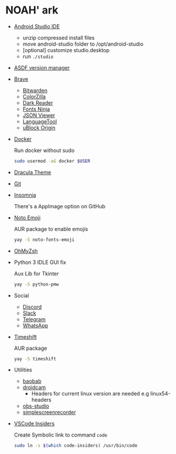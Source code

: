 # NOAH' ark

- [Android Studio IDE](https://developer.android.com/studio/)
    - unzip compressed install files
    - move android-studio folder to /opt/android-studio
    - [optional] customize studio.desktop
    - run `./studio`

- [ASDF version manager](https://asdf-vm.com/#/core-manage-asdf)

- [Brave](https://brave.com/)
    - [Bitwarden](https://bitwarden.com/download/)
    - [ColorZilla](https://www.colorzilla.com/)
    - [Dark Reader](https://darkreader.org/)
    - [Fonts Ninja](https://www.fonts.ninja/)
    - [JSON Viewer](https://chrome.google.com/webstore/detail/json-viewer/gbmdgpbipfallnflgajpaliibnhdgobh)
    - [LanguageTool](https://languagetool.org/pt/#plugins)
    - [uBlock Origin](https://ublockorigin.com/)

- [Docker](https://wiki.archlinux.org/title/Docker)

    Run docker without sudo

    ```bash
    sudo usermod -aG docker $USER
    ```

- [Dracula Theme](https://draculatheme.com)

- [Git](https://git-scm.com/downloads)

- [Insomnia](https://insomnia.rest/download)

    There's a AppImage option on GitHub

- [Noto Emoji](https://github.com/googlefonts/noto-emoji)

    AUR package to enable emojis

    ```bash
    yay -S noto-fonts-emoji
    ```

- [OhMyZsh](https://ohmyz.sh/#install)

- Python 3 IDLE GUI fix

    Aux Lib for Tkinter

    ```bash
    yay -S python-pmw
    ```

- Social
    - [Discord](https://discord.com/download)
    - [Slack](https://slack.com/intl/pt-br/downloads/linux)
    - [Telegram](https://telegram.org/apps)
    - [WhatsApp](https://www.whatsapp.com/download/)

- [Timeshift](https://github.com/teejee2008/timeshift#installation)

    AUR package

    ```bash
    yay -S timeshift
    ```

- Utilities
    - [baobab](http://www.marzocca.net/linux/baobab/)
    - [droidcam](https://www.dev47apps.com/)
        - Headers for current linux version are needed e.g linux54-headers
    - [obs-studio](https://obsproject.com/pt-br/download)
    - [simplescreenrecorder](https://www.maartenbaert.be/simplescreenrecorder/)

- [VSCode Insiders](https://code.visualstudio.com/insiders/)

    Create Symbolic link to command `code`

    ```bash
    sudo ln -s $(which code-insiders) /usr/bin/code
    ```